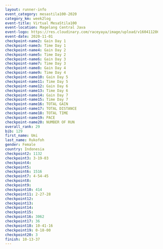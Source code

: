 ```yaml
--- 
layout: runner-info 
event_category: mesastila100-2020 
category_km: week2log 
event-title: Virtual MesaStila100  
event-location: Magelang Central Java 
event-logo: https://res.cloudinary.com/raceyaya/image/upload/v1604112863/3B3F7463-9336-4572-9F07-069DCA7D2527_ndaoxk.jpg 
event-date: 2020-11-01 
checkpoint-name2: Gain Day 1 
checkpoint-name3: Time Day 1 
checkpoint-name4: Gain Day 2 
checkpoint-name5: Time Day 2 
checkpoint-name6: Gain Day 3 
checkpoint-name7: Time Day 3 
checkpoint-name8: Gain Day 4 
checkpoint-name9: Time Day 4 
checkpoint-name10: Gain Day 5 
checkpoint-name11: Time Day 5 
checkpoint-name12: Gain Day 6 
checkpoint-name13: Time Day 6 
checkpoint-name14: Gain Day 7 
checkpoint-name15: Time Day 7 
checkpoint-name16: TOTAL GAIN 
checkpoint-name17: TOTAL DISTANCE 
checkpoint-name18: TOTAL TIME 
checkpoint-name19: PACE 
checkpoint-name20: NUMBER OF RUN 
overall_rank: 29
bib: 129
first_name: Umi
last_name: Rukofoh
gender: Female
country: Indonesia
checkpoint2: 1132
checkpoint3: 3-19-03
checkpoint4: 
checkpoint5: 
checkpoint6: 1516
checkpoint7: 4-54-45
checkpoint8: 
checkpoint9: 
checkpoint10: 414
checkpoint11: 2-27-28
checkpoint12: 
checkpoint13: 
checkpoint14: 
checkpoint15: 
checkpoint16: 3062
checkpoint17: 36
checkpoint18: 10-41-16
checkpoint19: 0-18-00
checkpoint20: 3
finish: 10-13-37
--- 
```

